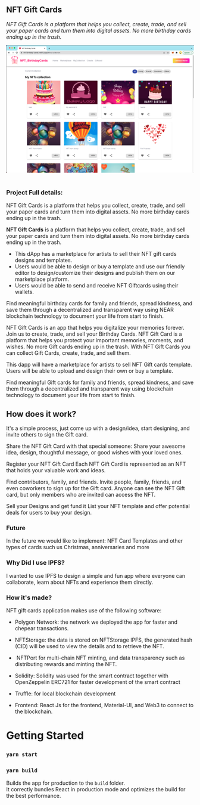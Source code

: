 ## NFT Gift Cards

<i>NFT Gift Cards is a platform that helps you collect, create, trade, and sell your paper cards and turn them into digital assets. No more birthday cards ending up in the trash.
</i>

![Main Page](https://raw.githubusercontent.com/metaversemoon/NFT-cards/main/collection.png) <br> <br>

### Project Full details:


NFT Gift Cards is a platform that helps you collect, create, trade, and sell your paper cards and turn them into digital assets. No more birthday cards ending up in the trash.


**NFT Gift Cards** is a platform that helps you collect, create, trade, and sell your paper cards and turn them into digital assets. No more birthday cards ending up in the trash.

- This dApp has a marketplace for artists to sell their NFT gift cards designs and templates.
- Users would be able to design or buy a template and use our friendly editor to design/customize their designs and publish them on our marketplace platform.
- Users would be able to send and receive NFT Giftcards using their wallets.

Find meaningful birthday cards for family and friends, spread kindness, and save them through a decentralized and transparent way using NEAR blockchain technology to document your life from start to finish.



NFT Gift Cards is an app that helps you digitalize your memories forever. Join us to create, trade, and sell your Birthday Cards. NFT Gift Card is a platform that helps you protect your important memories, moments, and wishes.
No more Gift cards ending up in the trash. With NFT Gift Cards you can collect Gift Cards, create, trade, and sell them.

This dapp will have a marketplace for artists to sell NFT Gift cards template. Users will be able to upload and design their own or buy a template.

Find meaningful Gift cards for family and friends, spread kindness, and save them through a decentralized and transparent way using blockchain technology to document your life from start to finish.

## How does it work?

It's a simple process, just come up with a design/idea, start designing, and invite others to sign the Gift card.

Share the NFT Gift Card with that special someone:
Share your awesome idea, design, thoughtful message, or good wishes with your loved ones.

Register your NFT Gift Card
Each NFT Gift Card is represented as an NFT that holds your valuable work and ideas.

Find contributors, family, and friends.
Invite people, family, friends, and even coworkers to sign up for the Gift card. Anyone can see the NFT Gift card, but only members who are invited can access the NFT.

Sell your Designs and get fund it
List your NFT template and offer potential deals for users to buy your design.

### Future

In the future we would like to implement:
NFT Card Templates and other types of cards such us Christmas, anniversaries and more

### Why Did I use IPFS?

I wanted to use IPFS to design a simple and fun app where everyone can collaborate, learn about NFTs and experience them directly.

### How it's made?

NFT gift cards application makes use of the following software:

- Polygon Network: the network we deployed the app for faster and chepear transactions.

- NFTStorage: the data is stored on NFTStorage IPFS, the generated hash (CID) will be used to view the details and to retrieve the NFT.

- ​​ NFTPort for multi-chain NFT minting, and data transparency such as distributing rewards and minting the NFT.

* Solidity: Solidity was used for the smart contract together with OpenZeppelin ERC721 for faster development of the smart contract

* Truffle: for local blockchain development

* Frontend: React Js for the frontend, Material-UI, and Web3 to connect to the blockchain.

# Getting Started

### `yarn start`

### `yarn build`

Builds the app for production to the `build` folder.\
It correctly bundles React in production mode and optimizes the build for the best performance.
